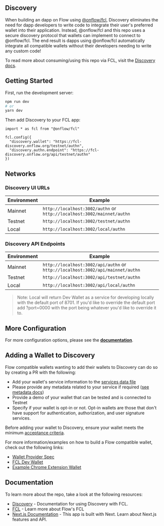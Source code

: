 ## Discovery

When building an dapp on Flow using [@onflow/fcl](https://github.com/onflow/fcl-js), Discovery eliminates the need for dapp developers to write code to integrate their user's preferred wallet into their application. Instead, @onflow/fcl and this repo uses a secure discovery protocol that wallets can implement to connect to @onflow/fcl. The end result is dapps using @onflow/fcl automatically integrate all compatible wallets without their developers needing to write any custom code!

To read more about consuming/using this repo via FCL, visit the [Discovery docs](https://developers.flow.com/tools/fcl-js/reference/discovery).

## Getting Started

First, run the development server:

```bash
npm run dev
# or
yarn dev
```

Then add Discovery to your FCL app:

```
import * as fcl from "@onflow/fcl"

fcl.config({
  "discovery.wallet": "https://fcl-discovery.onflow.org/testnet/authn",
  "discovery.authn.endpoint": "https://fcl-discovery.onflow.org/api/testnet/authn"
})
```

## Networks

### Discovery UI URLs

| Environment | Example                                                                |
| ----------- | ---------------------------------------------------------------------- |
| Mainnet     | `http://localhost:3002/authn` or `http://localhost:3002/mainnet/authn` |
| Testnet     | `http://localhost:3002/testnet/authn`                                  |
| Local       | `http://localhost:3002/local/authn`                                    |

### Discovery API Endpoints

| Environment | Example                                                                        |
| ----------- | ------------------------------------------------------------------------------ |
| Mainnet     | `http://localhost:3002/api/authn` or `http://localhost:3002/api/mainnet/authn` |
| Testnet     | `http://localhost:3002/api/testnet/authn`                                      |
| Local       | `http://localhost:3002/api/local/authn`                                        |

> Note: Local will return Dev Wallet as a service for developing locally with the default port of 8701. If you'd like to override the default port add ?port=0000 with the port being whatever you'd like to override it to.

## More Configuration

For more configuration options, please see the [**documentation**](https://developers.flow.com/tools/fcl-js/reference/discovery).

## Adding a Wallet to Discovery

Flow compatible wallets wanting to add their wallets to Discovery can do so by creating a PR with the following:

- Add your wallet's service information to the [services data file](https://github.com/onflow/fcl-discovery/blob/master/data/services.json)
- Please provide any metadata related to your service if required ([see metadata docs](https://github.com/onflow/fcl-discovery/blob/master/docs/service-fields.md))
- Provide a demo of your wallet that can be tested and is connected to Testnet
- Specify if your wallet is opt-in or not. Opt-in wallets are those that don't have support for authentication, authorization, and user signature services.

Before adding your wallet to Discovery, ensure your wallet meets the minimum [acceptance criteria](https://github.com/onflow/fcl-discovery/blob/master/docs/wallet-compliance-guide.md).

For more information/examples on how to build a Flow compatible wallet, check out the following links:

- [Wallet Provider Spec](https://github.com/onflow/fcl-js/blob/9bce741d3b32fde18b07084b62ea15f9bbdb85bc/packages/fcl/src/wallet-provider-spec/draft-v3.md)
- [FCL Dev Wallet](https://github.com/onflow/fcl-dev-wallet)
- [Example Chrome Extension Wallet](https://github.com/onflow/wallet-extension-example)

## Documentation

To learn more about the repo, take a look at the following resources:

- [Discovery](https://developers.flow.com/tools/fcl-js/reference/api#discovery) - Documentation for using Discovery with FCL.
- [FCL](https://developers.flow.com/tools/fcl-js) - Learn more about Flow's FCL
- [Next.js Documentation](https://nextjs.org/docs) - This app is built with Next. Learn about Next.js features and API.
